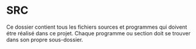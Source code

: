 # SRC
Ce dossier contient tous les fichiers sources et programmes qui doivent étre réalisé dans ce projet. Chaque programme ou section doit se trouver dans son propre sous-dossier.
